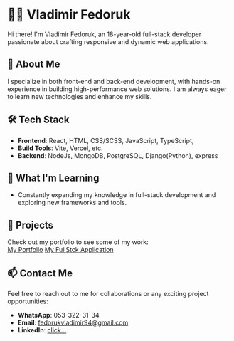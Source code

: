 
# 👨‍💻 Vladimir Fedoruk

Hi there! I'm Vladimir Fedoruk, an 18-year-old full-stack developer passionate about crafting responsive and dynamic web applications.

## 🌟 About Me
I specialize in both front-end and back-end development, with hands-on experience in building high-performance web solutions. I am always eager to learn new technologies and enhance my skills.

## 🛠️ Tech Stack
- **Frontend**: React, HTML, CSS/SCSS, JavaScript, TypeScript,
- **Build Tools**: Vite, Vercel, etc.
- **Backend**: NodeJs, MongoDB, PostgreSQL, Django(Python), express
  
## 🌱 What I'm Learning
- Constantly expanding my knowledge in full-stack development and exploring new frameworks and tools.

## 🚀 Projects
Check out my portfolio to see some of my work:  
[My Portfolio](https://vov-fed.github.io/portfolio/)
[My FullStck Application](https://f-card-lyart.vercel.app/)

## 📫 Contact Me
Feel free to reach out to me for collaborations or any exciting project opportunities:
- **WhatsApp**: 053-322-31-34  
- **Email**: fedorukvladimir94@gmail.com
- **LinkedIn**: [click...](https://linkedin.com/in/vov-fed)
